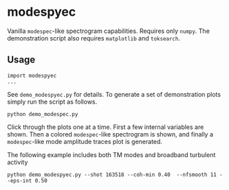 # modespyec

Vanilla `modespec`-like spectrogram capabilities. Requires only `numpy`. The demonstration script also requires `matplotlib` and `toksearch`.

## Usage
```
import modespyec
...
```

See `demo_modespyec.py` for details. To generate a set of demonstration plots simply run the script as follows.
```
python demo_modespec.py
```
Click through the plots one at a time. First a few internal variables are shown. Then a colored `modespec`-like spectrogram is shown, and finally a `modespec`-like mode amplitude traces plot is generated.

The following example includes both TM modes and broadband turbulent activity
```
python demo_modespyec.py --shot 163518 --coh-min 0.40  --nfsmooth 11 --eps-int 0.50
```
